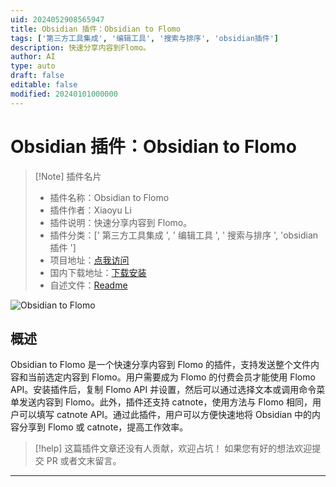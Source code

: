 ```yaml
---
uid: 2024052908565947
title: Obsidian 插件：Obsidian to Flomo
tags: ['第三方工具集成', '编辑工具', '搜索与排序', 'obsidian插件']
description: 快速分享内容到Flomo。
author: AI
type: auto
draft: false
editable: false
modified: 20240101000000
---
```


# Obsidian 插件：Obsidian to Flomo

> [!Note] 插件名片
> - 插件名称：Obsidian to Flomo
> - 插件作者：Xiaoyu Li
> - 插件说明：快速分享内容到 Flomo。
> - 插件分类：[' 第三方工具集成 ', ' 编辑工具 ', ' 搜索与排序 ', 'obsidian 插件 ']
> - 项目地址：[点我访问](https://github.com/metal-young/obsidian-to-flomo)
> - 国内下载地址：[下载安装](https://pkmer.cn/products/plugin/pluginMarket/?obsidian-to-flomo)
> - 自述文件：[Readme](https://ghproxy.net/https://raw.githubusercontent.com/metal-young/obsidian-to-flomo/master/README.md)

![Obsidian to Flomo](https://cdn.pkmer.cn/covers/obsidian-to-flomo.png!pkmer)

## 概述

Obsidian to Flomo 是一个快速分享内容到 Flomo 的插件，支持发送整个文件内容和当前选定内容到 Flomo。用户需要成为 Flomo 的付费会员才能使用 Flomo API。安装插件后，复制 Flomo API 并设置，然后可以通过选择文本或调用命令菜单发送内容到 Flomo。此外，插件还支持 catnote，使用方法与 Flomo 相同，用户可以填写 catnote API。通过此插件，用户可以方便快速地将 Obsidian 中的内容分享到 Flomo 或 catnote，提高工作效率。

> [!help]
> 这篇插件文章还没有人贡献，欢迎占坑！
> 如果您有好的想法欢迎提交 PR 或者文末留言。

---



